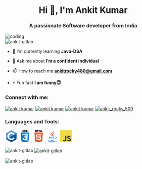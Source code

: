<h1 align="center">Hi 👋, I'm Ankit Kumar</h1>
<h3 align="center">A passionate Software developer from India</h3>
<img align="right" alt="coding"width="600"width="100"src="https://imgs.search.brave.com/11DWmFu-wB27zXlC92RMaKEh4KfeVHnsvgzvxuQRMz8/rs:fit:860:0:0:0/g:ce/aHR0cHM6Ly9naWZk/Yi5jb20vaW1hZ2Vz/L2hpZ2gvYW5pbWF0/ZWQtbWFuLWNvbXB1/dGVyLWNvZGluZy1u/YWU2bWVjMzc4bHNn/MWkzLmdpZg.gif">

<p align="left"> <img src="https://komarev.com/ghpvc/?username=ankit-gitlab&label=Profile%20views&color=0e75b6&style=flat" alt="ankit-gitlab" /> </p>

- 🌱 I’m currently learning **Java-DSA**

- 💬 Ask me about **I’m a confident individual**

- 📫 How to reach me **ankitrocky480@gmail.com**

- ⚡ Fun fact **I am funny😇**

<h3 align="left">Connect with me:</h3>
<p align="left">
<a href="https://twitter.com/ankit kumar" target="blank"><img align="center" src="https://raw.githubusercontent.com/rahuldkjain/github-profile-readme-generator/master/src/images/icons/Social/twitter.svg" alt="ankit kumar" height="30" width="40" /></a>
<a href="https://linkedin.com/in/ankit kumar" target="blank"><img align="center" src="https://raw.githubusercontent.com/rahuldkjain/github-profile-readme-generator/master/src/images/icons/Social/linked-in-alt.svg" alt="ankit kumar" height="30" width="40" /></a>
<a href="https://fb.com/ankit kumar" target="blank"><img align="center" src="https://raw.githubusercontent.com/rahuldkjain/github-profile-readme-generator/master/src/images/icons/Social/facebook.svg" alt="ankit kumar" height="30" width="40" /></a>
<a href="https://instagram.com/ankit_rocky_509" target="blank"><img align="center" src="https://raw.githubusercontent.com/rahuldkjain/github-profile-readme-generator/master/src/images/icons/Social/instagram.svg" alt="ankit_rocky_509" height="30" width="40" /></a>
</p>

<h3 align="left">Languages and Tools:</h3>
<p align="left"> <a href="https://www.cprogramming.com/" target="_blank" rel="noreferrer"> <img src="https://raw.githubusercontent.com/devicons/devicon/master/icons/c/c-original.svg" alt="c" width="40" height="40"/> </a> <a href="https://www.w3schools.com/css/" target="_blank" rel="noreferrer"> <img src="https://raw.githubusercontent.com/devicons/devicon/master/icons/css3/css3-original-wordmark.svg" alt="css3" width="40" height="40"/> </a> <a href="https://www.w3.org/html/" target="_blank" rel="noreferrer"> <img src="https://raw.githubusercontent.com/devicons/devicon/master/icons/html5/html5-original-wordmark.svg" alt="html5" width="40" height="40"/> </a> <a href="https://www.java.com" target="_blank" rel="noreferrer"> <img src="https://raw.githubusercontent.com/devicons/devicon/master/icons/java/java-original.svg" alt="java" width="40" height="40"/> </a> <a href="https://developer.mozilla.org/en-US/docs/Web/JavaScript" target="_blank" rel="noreferrer"> <img src="https://raw.githubusercontent.com/devicons/devicon/master/icons/javascript/javascript-original.svg" alt="javascript" width="40" height="40"/> </a> </p>

<p><img align="left" src="https://github-readme-stats.vercel.app/api/top-langs?username=ankit-gitlab&show_icons=true&locale=en&layout=compact" alt="ankit-gitlab" /></p>

<p>&nbsp;<img align="center" src="https://github-readme-stats.vercel.app/api?username=ankit-gitlab&show_icons=true&locale=en" alt="ankit-gitlab" /></p>

<p><img align="center" src="https://github-readme-streak-stats.herokuapp.com/?user=ankit-gitlab&" alt="ankit-gitlab" /></p>
